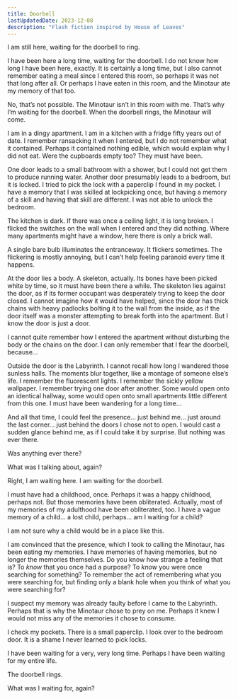 ```yaml
---
title: Doorbell
lastUpdatedDate: 2023-12-08
description: "Flash fiction inspired by House of Leaves"
---
```


I am still here, waiting for the doorbell to ring.

I have been here a long time, waiting for the doorbell. I do not know how long I have been here, exactly. It is certainly a long time, but I also cannot remember eating a meal since I entered this room, so perhaps it was not that long after all. Or perhaps I have eaten in this room, and the Minotaur ate my memory of that too.

No, that’s not possible. The Minotaur isn’t in this room with me. That’s why I’m waiting for the doorbell. When the doorbell rings, the Minotaur will come.

I am in a dingy apartment. I am in a kitchen with a fridge fifty years out of date. I remember ransacking it when I entered, but I do not remember what it contained. Perhaps it contained nothing edible, which would explain why I did not eat. Were the cupboards empty too? They must have been.

One door leads to a small bathroom with a shower, but I could not get them to produce running water. Another door presumably leads to a bedroom, but it is locked. I tried to pick the lock with a paperclip I found in my pocket. I have a memory that I was skilled at lockpicking once, but having a memory of a skill and having that skill are different. I was not able to unlock the bedroom.

The kitchen is dark. If there was once a ceiling light, it is long broken. I flicked the switches on the wall when I entered and they did nothing. Where many apartments might have a window, here there is only a brick wall.

A single bare bulb illuminates the entranceway. It flickers sometimes. The flickering is mostly annoying, but I can’t help feeling paranoid every time it happens.

At the door lies a body. A skeleton, actually. Its bones have been picked white by time, so it must have been there a while. The skeleton lies against the door, as if its former occupant was desperately trying to keep the door closed. I cannot imagine how it would have helped, since the door has thick chains with heavy padlocks bolting it to the wall from the inside, as if the door itself was a monster attempting to break forth into the apartment. But I know the door is just a door.

I cannot quite remember how I entered the apartment without disturbing the body or the chains on the door. I can only remember that I fear the doorbell, because…

Outside the door is the Labyrinth. I cannot recall how long I wandered those sunless halls. The moments blur together, like a montage of someone else’s life. I remember the fluorescent lights. I remember the sickly yellow wallpaper. I remember trying one door after another. Some would open onto an identical hallway, some would open onto small apartments little different from this one. I must have been wandering for a long time…

And all that time, I could feel the presence… just behind me… just around the last corner… just behind the doors I chose not to open. I would cast a sudden glance behind me, as if I could take it by surprise. But nothing was ever there.

Was anything ever there?

What was I talking about, again?

Right, I am waiting here. I am waiting for the doorbell.

I must have had a childhood, once. Perhaps it was a happy childhood, perhaps not. But those memories have been obliterated. Actually, most of my memories of my adulthood have been obliterated, too. I have a vague memory of a child… a lost child, perhaps… am I waiting for a child?

I am not sure why a child would be in a place like this.

I am convinced that the presence, which I took to calling the Minotaur, has been eating my memories. I have memories of having memories, but no longer the memories themselves. Do you know how strange a feeling that is? To _know_ that you once had a purpose? To _know_ you were once searching for something? To remember the act of remembering what you were searching for, but finding only a blank hole when you think of what you were searching for?

I suspect my memory was already faulty before I came to the Labyrinth. Perhaps that is why the Minotaur chose to prey on me. Perhaps it knew I would not miss any of the memories it chose to consume.

I check my pockets. There is a small paperclip. I look over to the bedroom door. It is a shame I never learned to pick locks.

I have been waiting for a very, very long time. Perhaps I have been waiting for my entire life.

The doorbell rings.

What was I waiting for, again?